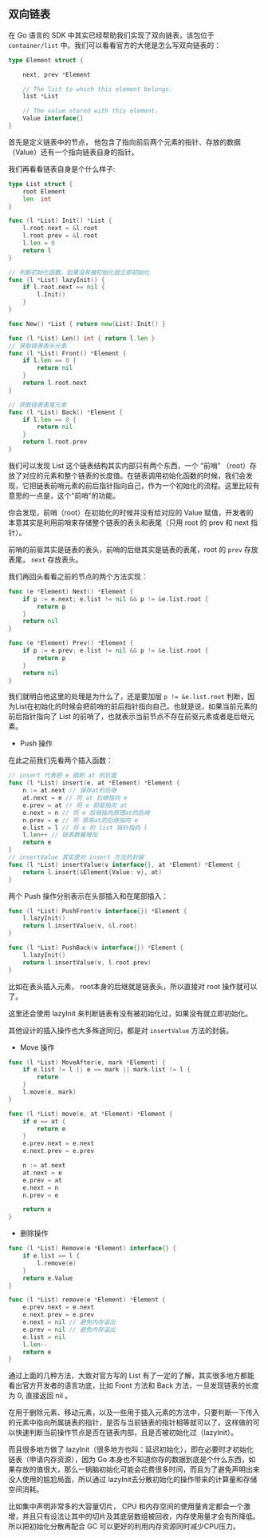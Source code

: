 ## 双向链表

在 Go 语言的 SDK 中其实已经帮助我们实现了双向链表，该包位于 `container/list` 中。我们可以看看官方的大佬是怎么写双向链表的：

```go
type Element struct {

	next, prev *Element

	// The list to which this element belongs.
	list *List

	// The value stored with this element.
	Value interface{}
}

```

首先是定义链表中的节点， 他包含了指向前后两个元素的指针、存放的数据（Value）还有一个指向链表自身的指针。

我们再看看链表自身是个什么样子:

```go
type List struct {
	root Element
	len  int     
}

func (l *List) Init() *List {
	l.root.next = &l.root
	l.root.prev = &l.root
	l.len = 0
	return l
}

// 判断初始化函数，如果没有被初始化就立即初始化
func (l *List) lazyInit() {
	if l.root.next == nil {
		l.Init()
	}
}

func New() *List { return new(List).Init() }

func (l *List) Len() int { return l.len }
// 获取链表表头元素
func (l *List) Front() *Element {
	if l.len == 0 {
		return nil
	}
	return l.root.next
}

// 获取链表表尾元素
func (l *List) Back() *Element {
	if l.len == 0 {
		return nil
	}
	return l.root.prev
}
```

我们可以发现 List 这个链表结构其实内部只有两个东西，一个 “前哨” （root）存放了对应的元素和整个链表的长度值。在链表调用初始化函数的时候，我们会发现，它把链表前哨元素的前后指针指向自己，作为一个初始化的流程。这里比较有意思的一点是，这个"前哨"的功能。

你会发现，前哨（root）在初始化的时候并没有给对应的 Value 赋值，开发者的本意其实是利用前哨来存储整个链表的表头和表尾（只用 root 的 prev 和 next 指针）。

前哨的前驱其实是链表的表头，前哨的后继其实是链表的表尾，root 的 `prev` 存放表尾， `next` 存放表头。



我们再回头看看之前的节点的两个方法实现：

```go
func (e *Element) Next() *Element {
	if p := e.next; e.list != nil && p != &e.list.root {
		return p
	}
	return nil
}

func (e *Element) Prev() *Element {
	if p := e.prev; e.list != nil && p != &e.list.root {
		return p
	}
	return nil
}
```

我们就明白他这里的处理是为什么了，还是要加层 `p != &e.list.root` 判断，因为List在初始化的时候会把前哨的前后指针指向自己。也就是说，如果当前元素的前后指针指向了 List 的前哨了，也就表示当前节点不存在前驱元素或者是后继元素。

- Push 操作

在此之前我们先看两个插入函数：

```go
// insert 代表把 e 插到 at 的后面
func (l *List) insert(e, at *Element) *Element {
	n := at.next // 保存at的后继
	at.next = e // 将 at 后继指向 e
	e.prev = at // 将 e 前驱指向 at
	e.next = n // 将 e 后继指向原理at的后继
	n.prev = e // 将 原来at的后继指向 e
	e.list = l // 将 e 的 list 指针指向 l
	l.len++ // 链表数量增加
	return e
}
// insertValue 其实是对 insert 方法的封装
func (l *List) insertValue(v interface{}, at *Element) *Element {
	return l.insert(&Element{Value: v}, at)
}
```

两个 Push 操作分别表示在头部插入和在尾部插入：

```go
func (l *List) PushFront(v interface{}) *Element {
	l.lazyInit()
	return l.insertValue(v, &l.root)
}

func (l *List) PushBack(v interface{}) *Element {
	l.lazyInit()
	return l.insertValue(v, l.root.prev)
}
```

比如在表头插入元素， root本身的后继就是链表头，所以直接对 root 操作就可以了。

这里还会使用 lazyInit 来判断链表有没有被初始化过，如果没有就立即初始化。

其他设计的插入操作也大多殊途同归，都是对 `insertValue`  方法的封装。

- Move 操作

```go
func (l *List) MoveAfter(e, mark *Element) {
	if e.list != l || e == mark || mark.list != l {
		return
	}
	l.move(e, mark)
}

func (l *List) move(e, at *Element) *Element {
	if e == at {
		return e
	}
	e.prev.next = e.next
	e.next.prev = e.prev

	n := at.next
	at.next = e
	e.prev = at
	e.next = n
	n.prev = e

	return e
}
```

- 删除操作

```go
func (l *List) Remove(e *Element) interface{} {
	if e.list == l {
		l.remove(e)
	}
	return e.Value
}

func (l *List) remove(e *Element) *Element {
	e.prev.next = e.next 
	e.next.prev = e.prev
	e.next = nil // 避免内存溢出
	e.prev = nil // 避免内存溢出
	e.list = nil
	l.len--
	return e
}
```



通过上面的几种方法，大致对官方写的 List 有了一定的了解，其实很多地方都能看出官方开发者的语言功底，比如 Front 方法和 Back 方法，一旦发现链表的长度为 0, 直接返回 nil 。

在用于删除元素、移动元素，以及一些用于插入元素的方法中，只要判断一下传入的元素中指向所属链表的指针，是否与当前链表的指针相等就可以了。这样做的可以快速判断当前操作节点是否在链表内部，且是否被初始化过（lazyInit）。

而且很多地方做了 lazyInit（很多地方也叫：延迟初始化），即在必要时才初始化链表（申请内存资源），因为 Go 本身也不知道你存的数据到底是个什么东西，如果存放的值很大，那么一锅脑初始化可能会花费很多时间，而且为了避免声明出来没人使用的尴尬局面，所以通过 lazyInit去分散初始化的操作带来的计算量和存储空间消耗。

比如集中声明非常多的大容量切片， CPU 和内存空间的使用量肯定都会一个激增，并且只有设法让其中的切片及其底层数组被回收，内存使用量才会有所降低。所以把初始化分散再配合 GC 可以更好的利用内存资源同时减少CPU压力。

